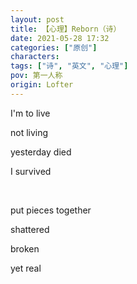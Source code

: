 ```yaml
---
layout: post
title: 【心理】Reborn（诗）
date: 2021-05-28 17:32
categories: ["原创"]
characters: 
tags: ["诗", "英文", "心理"]
pov: 第一人称
origin: Lofter
---
```


I'm to live

not living

yesterday died

I survived

<br>

put pieces together

shattered

broken

yet real
